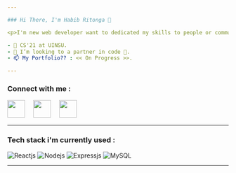 ```yaml
---

### Hi There, I'm Habib Ritonga 👋

<p>I'm new web developer want to dedicated my skills to people or communities around me. So if you want collaborating with me, please to connect with me through my socials listed up above. Check out my projects down below, and kindly leave a star (or "like") if you found anything I've made useful. Looking forward to connecting with you! ❤️ <p/>

- 📖 CS'21 at UINSU.
- 💞️ I’m looking to a partner in code 👀.
- 📫 My Portfolio?? : << On Progress >>.

---
```


### Connect with me :
<a href = "https://www.instagram.com/mhdnaufalhartg/" alt="Instagram"><img src="https://img.icons8.com/fluency//000000/instagram-new.png" height="40" width="40" style= margin-right:15px;/></a>
<a href = "https://www.twitter.com/mhdnaufalhartg/" alt="Twitter"><img src="https://cdn-icons-png.flaticon.com/512/3128/3128310.png" height="40" width="40" style= margin-right:15px;/></a>
<a href = "mailto:devdothabib@gmail.com" alt="Email"><img src="https://img.icons8.com/color/48/000000/gmail-new.png" height="40" width="40" style= margin-right:15px;/></a>

---

### Tech stack i'm currently used :
![Reactjs](https://img.shields.io/badge/-React-blue?style=for-the-badge)
![Nodejs](https://img.shields.io/badge/-node-js?style=for-the-badge)
![Expressjs](https://img.shields.io/badge/-Express-green?style=for-the-badge)
![MySQL](https://img.shields.io/badge/-mysql-white?style=for-the-badge)

---
